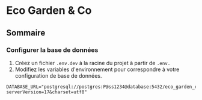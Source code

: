 # Eco Garden & Co

## Sommaire


### Configurer la base de données

1. Créez un fichier `.env.dev` à la racine du projet à partir de `.env.`
2. Modifiez les variables d'environnement pour correspondre à votre configuration de base de données.

```
DATABASE_URL="postgresql://postgres:P@ss1234@database:5432/eco_garden_co?serverVersion=17&charset=utf8"
```

